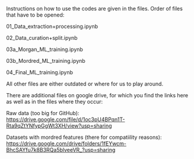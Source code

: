 Instructions on how to use the codes are given in the files. Order of files that have to be opened: 

01_Data_extraction+processing.ipynb

02_Data_curation+split.ipynb 

03a_Morgan_ML_training.ipynb

03b_Mordred_ML_training.ipynb

04_Final_ML_training.ipynb

All other files are either outdated or where for us to play around. 

There are additional files on google drive, for which you find the links here as well as in the files where they occur: 

Raw data (too big for GitHub): https://drive.google.com/file/d/1oc3pU4BPqn1T-Rta9qZtYNfypGgWt3XH/view?usp=sharing

Datasets with mordred features (there for compatiility reasons): https://drive.google.com/drive/folders/1fEYwcm-BhcSAYfu7k8B3RQa5blveeVR_?usp=sharing
